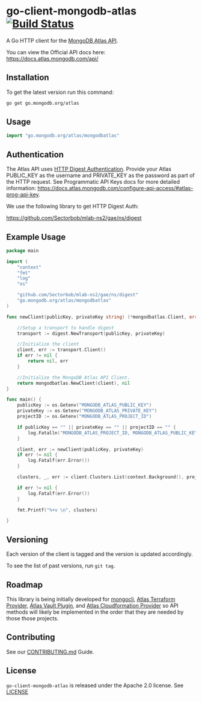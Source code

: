 # go-client-mongodb-atlas [![Build Status](https://travis-ci.org/mongodb/go-client-mongodb-atlas.svg?branch=master)](https://travis-ci.org/mongodb/go-client-mongodb-atlas)

A Go HTTP client for the [MongoDB Atlas API](https://docs.atlas.mongodb.com/api/).

You can view the Official API docs here: https://docs.atlas.mongodb.com/api/

## Installation

To get the latest version run this command:

```sh
go get go.mongodb.org/atlas
```

## Usage

```go
import "go.mongodb.org/atlas/mongodbatlas"
```

## Authentication

The Atlas API uses [HTTP Digest Authentication](https://docs.atlas.mongodb.com/api/#api-authentication). Provide your Atlas PUBLIC_KEY as the username and PRIVATE_KEY as the password as part of the HTTP request. See Programmatic API Keys docs for more detailed information: https://docs.atlas.mongodb.com/configure-api-access/#atlas-prog-api-key.

We use the following library to get HTTP Digest Auth:

https://github.com/Sectorbob/mlab-ns2/gae/ns/digest

## Example Usage

```go
package main

import (
	"context"
	"fmt"
	"log"
	"os"

	"github.com/Sectorbob/mlab-ns2/gae/ns/digest"
	"go.mongodb.org/atlas/mongodbatlas"
)

func newClient(publicKey, privateKey string) (*mongodbatlas.Client, error) {

	//Setup a transport to handle digest
	transport := digest.NewTransport(publicKey, privateKey)

	//Initialize the client
	client, err := transport.Client()
	if err != nil {
		return nil, err
	}

	//Initialize the MongoDB Atlas API Client.
	return mongodbatlas.NewClient(client), nil
}

func main() {
	publicKey := os.Getenv("MONGODB_ATLAS_PUBLIC_KEY")
	privateKey := os.Getenv("MONGODB_ATLAS_PRIVATE_KEY")
	projectID := os.Getenv("MONGODB_ATLAS_PROJECT_ID")

	if publicKey == "" || privateKey == "" || projectID == "" {
		log.Fatalln("MONGODB_ATLAS_PROJECT_ID, MONGODB_ATLAS_PUBLIC_KEY and MONGODB_ATLAS_PRIVATE_KEY must be set to run this example")
	}

	client, err := newClient(publicKey, privateKey)
	if err != nil {
		log.Fatalf(err.Error())
	}

	clusters, _, err := client.Clusters.List(context.Background(), projectID, nil)

	if err != nil {
		log.Fatalf(err.Error())
	}

	fmt.Printf("%+v \n", clusters)

}
```

## Versioning

Each version of the client is tagged and the version is updated accordingly.

To see the list of past versions, run `git tag`.

## Roadmap

This library is being initially developed for [mongocli](https://github.com/mongodb/mongocli),
[Atlas Terraform Provider](https://github.com/terraform-providers/terraform-provider-mongodbatlas), [Atlas Vault Plugin](https://github.com/hashicorp/vault-plugin-secrets-mongodbatlas), and [Atlas Cloudformation Provider](https://github.com/mongodb/mongodbatlas-cloudformation-resources)
so API methods will likely be implemented in the order that they are
needed by those those projects.

## Contributing

See our [CONTRIBUTING.md](CONTRIBUTING.md) Guide.

## License

`go-client-mongodb-atlas` is released under the Apache 2.0 license. See [LICENSE](LICENSE)
